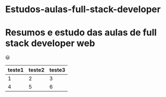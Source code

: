 # Estudos-aulas-full-stack-developer
# Resumos e estudo das aulas de full stack developer web

 😃 

teste1|teste2|teste3
---|---|---
1|2|3
4|5|6
